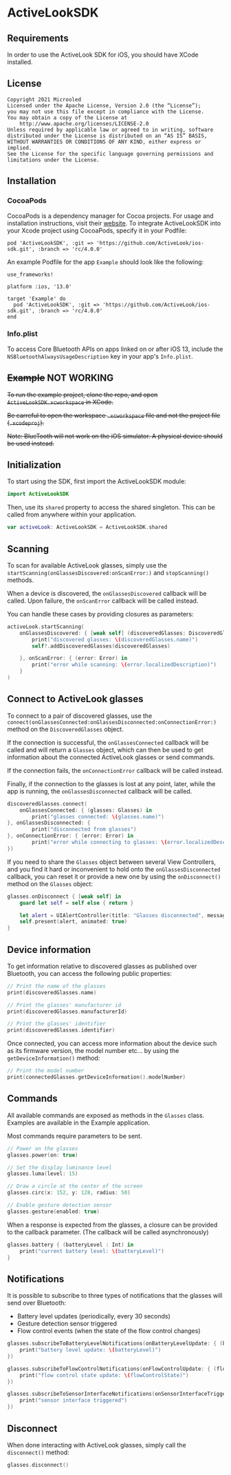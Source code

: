 # ActiveLookSDK

## Requirements

In order to use the ActiveLook SDK for iOS, you should have XCode installed.

## License

```
Copyright 2021 Microoled
Licensed under the Apache License, Version 2.0 (the “License”);
you may not use this file except in compliance with the License.
You may obtain a copy of the License at
    http://www.apache.org/licenses/LICENSE-2.0
Unless required by applicable law or agreed to in writing, software
distributed under the License is distributed on an “AS IS” BASIS,
WITHOUT WARRANTIES OR CONDITIONS OF ANY KIND, either express or implied.
See the License for the specific language governing permissions and
limitations under the License.
```

## Installation

### CocoaPods
CocoaPods is a dependency manager for Cocoa projects. For usage and installation instructions, visit their [website](https://cocoapods.org/). To integrate ActiveLookSDK into your Xcode project using CocoaPods, specify it in your Podfile:
```
pod 'ActiveLookSDK', :git => 'https://github.com/ActiveLook/ios-sdk.git', :branch => 'rc/4.0.0'
```
An example Podfile for the app `Example` should look like the following:
```
use_frameworks!

platform :ios, '13.0'

target 'Example' do
  pod 'ActiveLookSDK', :git => 'https://github.com/ActiveLook/ios-sdk.git', :branch => 'rc/4.0.0'
end
```


### Info.plist
To access Core Bluetooth APIs on apps linked on or after iOS 13, include the `NSBluetoothAlwaysUsageDescription` key in your app's `Info.plist`. 

## ~~Example~~ NOT WORKING

~~To run the example project, clone the repo, and open `ActiveLookSDK.xcworkspace` in XCode.~~

~~Be carreful to open the workspace `.xcworkspace` file and not the project file (`.xcodeproj`).~~

~~Note: BlueTooth will not work on the iOS simulator. A physical device should be used instead.~~


## Initialization

To start using the SDK, first import the ActiveLookSDK module:

```swift
import ActiveLookSDK
```

Then, use its `shared` property to access the shared singleton. This can be called from anywhere within your application.

```swift
var activeLook: ActiveLookSDK = ActiveLookSDK.shared
```

## Scanning

To scan for available ActiveLook glasses, simply use the `startScanning(onGlassesDiscovered:onScanError:)` and `stopScanning()` methods.

When a device is discovered, the `onGlassesDiscovered` callback will be called.
Upon failure, the `onScanError` callback will be called instead.

You can handle these cases by providing closures as parameters: 

```swift
activeLook.startScanning(
    onGlassesDiscovered: { [weak self] (discoveredGlasses: DiscoveredGlasses) in
        print("discovered glasses: \(discoveredGlasses.name)")
        self?.addDiscoveredGlasses(discoveredGlasses)

    }, onScanError: { (error: Error) in
        print("error while scanning: \(error.localizedDescription)")
    }
)
```

## Connect to ActiveLook glasses

To connect to a pair of discovered glasses, use the `connect(onGlassesConnected:onGlassesDisconnected:onConnectionError:)` method on the `DiscoveredGlasses` object.

If the connection is successful, the `onGlassesConnected` callback will be called and will return a `Glasses` object, which can then be used to get information about the connected ActiveLook glasses or send commands.

If the connection fails, the `onConnectionError` callback will be called instead.

Finally, if the connection to the glasses is lost at any point, later, while the app is running, the `onGlassesDisconnected` callback will be called.

```swift
discoveredGlasses.connect(
    onGlassesConnected: { (glasses: Glasses) in
        print("glasses connected: \(glasses.name)")
}, onGlassesDisconnected: {
        print("disconnected from glasses")
}, onConnectionError: { (error: Error) in
        print("error while connecting to glasses: \(error.localizedDescription)")
})
```

If you need to share the `Glasses` object between several View Controllers, and you find it hard or inconvenient to hold onto the `onGlassesDisconnected` callback, you can reset it or provide a new one by using the `onDisconnect()` method on the `Glasses` object:

```swift
glasses.onDisconnect { [weak self] in
    guard let self = self else { return }

    let alert = UIAlertController(title: "Glasses disconnected", message: "Connection to glasses lost", preferredStyle: .alert)
    self.present(alert, animated: true)
}
```


## Device information

To get information relative to discovered glasses as published over Bluetooth, you can access the following public properties:

```swift
// Print the name of the glasses
print(discoveredGlasses.name)

// Print the glasses' manufacturer id
print(discoveredGlasses.manufacturerId)

// Print the glasses' identifier
print(discoveredGlasses.identifier)
```

Once connected, you can access more information about the device such as its firmware version, the model number etc... by using the `getDeviceInformation()` method:

```swift
// Print the model number
print(connectedGlasses.getDeviceInformation().modelNumber)
```

## Commands

All available commands are exposed as methods in the `Glasses` class. Examples are available in the Example application.

Most commands require parameters to be sent.

```swift
// Power on the glasses
glasses.power(on: true)

// Set the display luminance level
glasses.luma(level: 15)

// Draw a circle at the center of the screen
glasses.circ(x: 152, y: 128, radius: 50)

// Enable gesture detection sensor
glasses.gesture(enabled: true)
```

When a response is expected from the glasses, a closure can be provided to the callback parameter. (The callback will be called asynchronously)

```swift
glasses.battery { (batteryLevel : Int) in
    print("current battery level: \(batteryLevel)")
}
```

## Notifications

It is possible to subscribe to three types of notifications that the glasses will send over Bluetooth:
* Battery level updates (periodically, every 30 seconds)
* Gesture detection sensor triggered
* Flow control events (when the state of the flow control changes)

```swift
glasses.subscribeToBatteryLevelNotifications(onBatteryLevelUpdate: { (batteryLevel: Int) -> (Void) in
    print("battery level update: \(batteryLevel)")
})

glasses.subscribeToFlowControlNotifications(onFlowControlUpdate: { (flowControlState: FlowControlState) -> (Void) in
    print("flow control state update: \(flowControlState)")
})

glasses.subscribeToSensorInterfaceNotifications(onSensorInterfaceTriggered: { () -> (Void) in
    print("sensor interface triggered")
})
```

## Disconnect

When done interacting with ActiveLook glasses, simply call the `disconnect()` method:

```swift
glasses.disconnect()
```
